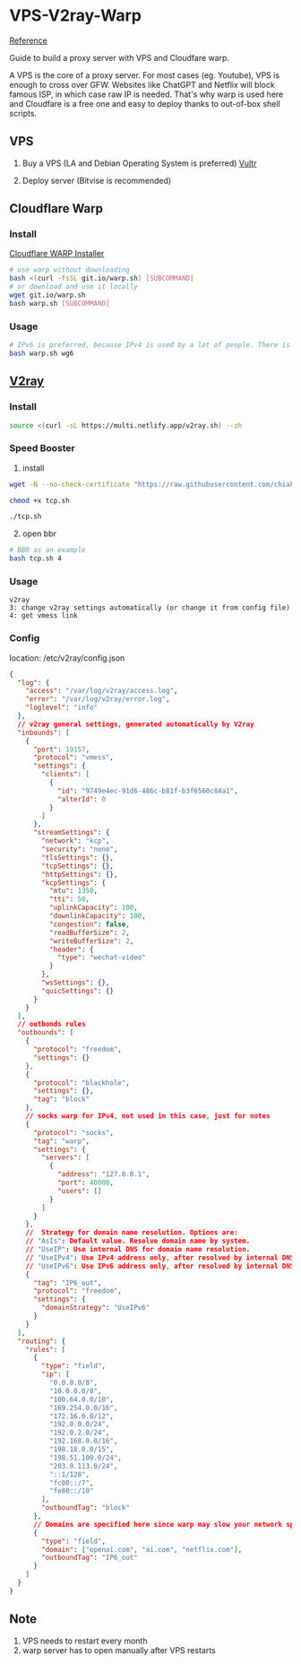 # VPS-V2ray-Warp

[Reference](https://github.com/Alvin9999/new-pac)

Guide to build a proxy server with VPS and Cloudfare warp.

A VPS is the core of a proxy server. For most cases (eg. Youtube), VPS is enough to cross over GFW. Websites like ChatGPT and Netflix will block famous ISP, in which case raw IP is needed. That's why warp is used here and Cloudfare is a free one and easy to deploy thanks to out-of-box shell scripts.

## VPS

1. Buy a VPS (LA and Debian Operating System is preferred)
   [Vultr](https://www.vultr.com/)

2. Deploy server (Bitvise is recommended)

## Cloudflare Warp

### Install

[Cloudflare WARP Installer](https://github.com/P3TERX/warp.sh)

```sh
# use warp without downloading
bash <(curl -fsSL git.io/warp.sh) [SUBCOMMAND]
# or download and use it locally
wget git.io/warp.sh
bash warp.sh [SUBCOMMAND]
```

### Usage

```sh
# IPv6 is preferred, because IPv4 is used by a lot of people. There is a high possibility that it is banned by some websites.
bash warp.sh wg6
```

## [V2ray](https://www.v2ray.com/)

### Install

```sh
source <(curl -sL https://multi.netlify.app/v2ray.sh) --zh
```

### Speed Booster

1. install

```sh
wget -N --no-check-certificate "https://raw.githubusercontent.com/chiakge/Linux-NetSpeed/master/tcp.sh"

chmod +x tcp.sh

./tcp.sh
```

2. open bbr

```sh
# BBR as an example
bash tcp.sh 4
```

### Usage

```
v2ray
3: change v2ray settings automatically (or change it from config file)
4: get vmess link
```

### Config

location: /etc/v2ray/config.json

```json
{
  "log": {
    "access": "/var/log/v2ray/access.log",
    "error": "/var/log/v2ray/error.log",
    "loglevel": "info"
  },
  // v2ray general settings, generated automatically by V2ray
  "inbounds": [
    {
      "port": 19157,
      "protocol": "vmess",
      "settings": {
        "clients": [
          {
            "id": "9749e4ec-91d6-486c-b81f-b3f6560c84a1",
            "alterId": 0
          }
        ]
      },
      "streamSettings": {
        "network": "kcp",
        "security": "none",
        "tlsSettings": {},
        "tcpSettings": {},
        "httpSettings": {},
        "kcpSettings": {
          "mtu": 1350,
          "tti": 50,
          "uplinkCapacity": 100,
          "downlinkCapacity": 100,
          "congestion": false,
          "readBufferSize": 2,
          "writeBufferSize": 2,
          "header": {
            "type": "wechat-video"
          }
        },
        "wsSettings": {},
        "quicSettings": {}
      }
    }
  ],
  // outbonds rules
  "outbounds": [
    {
      "protocol": "freedom",
      "settings": {}
    },
    {
      "protocol": "blackhole",
      "settings": {},
      "tag": "block"
    },
    // socks warp for IPv4, not used in this case, just for notes
    {
      "protocol": "socks",
      "tag": "warp",
      "settings": {
        "servers": [
          {
            "address": "127.0.0.1",
            "port": 40000,
            "users": []
          }
        ]
      }
    },
    //  Strategy for domain name resolution. Options are:
    // "AsIs": Default value. Resolve domain name by system.
    // "UseIP": Use internal DNS for domain name resolution.
    // "UseIPv4": Use IPv4 address only, after resolved by internal DNS.
    // "UseIPv6": Use IPv6 address only, after resolved by internal DNS.
    {
      "tag": "IP6_out",
      "protocol": "freedom",
      "settings": {
        "domainStrategy": "UseIPv6"
      }
    }
  ],
  "routing": {
    "rules": [
      {
        "type": "field",
        "ip": [
          "0.0.0.0/8",
          "10.0.0.0/8",
          "100.64.0.0/10",
          "169.254.0.0/16",
          "172.16.0.0/12",
          "192.0.0.0/24",
          "192.0.2.0/24",
          "192.168.0.0/16",
          "198.18.0.0/15",
          "198.51.100.0/24",
          "203.0.113.0/24",
          "::1/128",
          "fc00::/7",
          "fe80::/10"
        ],
        "outboundTag": "block"
      },
      // Domains are specified here since warp may slow your network speed and you do not want all connections get through warp
      {
        "type": "field",
        "domain": ["openai.com", "ai.com", "netflix.com"],
        "outboundTag": "IP6_out"
      }
    ]
  }
}
```

## Note

1. VPS needs to restart every month
2. warp server has to open manually after VPS restarts

